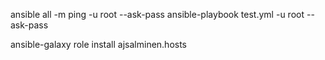ansible all -m ping -u root --ask-pass
ansible-playbook test.yml -u root --ask-pass


ansible-galaxy role install ajsalminen.hosts

